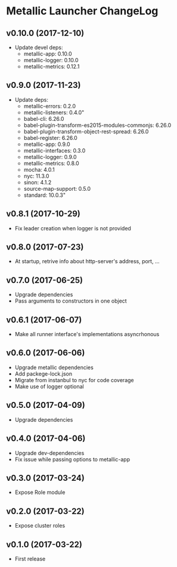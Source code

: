 # Metallic Launcher ChangeLog

## v0.10.0 (2017-12-10)

 - Update devel deps:
   + metallic-app: 0.10.0
   + metallic-logger: 0.10.0
   + metallic-metrics: 0.12.1


## v0.9.0 (2017-11-23)

 - Update deps:
   + metallic-errors: 0.2.0
   + metallic-listeners: 0.4.0"
   + babel-cli: 6.26.0
   + babel-plugin-transform-es2015-modules-commonjs: 6.26.0
   + babel-plugin-transform-object-rest-spread: 6.26.0
   + babel-register: 6.26.0
   + metallic-app: 0.9.0
   + metallic-interfaces: 0.3.0
   + metallic-logger: 0.9.0
   + metallic-metrics: 0.8.0
   + mocha: 4.0.1
   + nyc: 11.3.0
   + sinon: 4.1.2
   + source-map-support: 0.5.0
   + standard: 10.0.3"


## v0.8.1 (2017-10-29)

 - Fix leader creation when logger is not provided


## v0.8.0 (2017-07-23)

 - At startup, retrive info about http-server's address, port, ...


## v0.7.0 (2017-06-25)

 - Upgrade dependencies
 - Pass arguments to constructors in one object


## v0.6.1 (2017-06-07)

 - Make all runner interface's implementations asyncrhonous


## v0.6.0 (2017-06-06)

 - Upgrade metallic dependencies
 - Add packege-lock.json
 - Migrate from instanbul to nyc for code coverage
 - Make use of logger optional


## v0.5.0 (2017-04-09)

 - Upgrade dependencies


## v0.4.0 (2017-04-06)

 - Upgrade dev-dependencies
 - Fix issue while passing options to metallic-app


## v0.3.0 (2017-03-24)

 - Expose Role module


## v0.2.0 (2017-03-22)

 - Expose cluster roles


## v0.1.0 (2017-03-22)

 - First release
